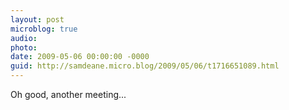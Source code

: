 ```yaml
---
layout: post
microblog: true
audio: 
photo: 
date: 2009-05-06 00:00:00 -0000
guid: http://samdeane.micro.blog/2009/05/06/t1716651089.html
---
```

Oh good, another meeting...
